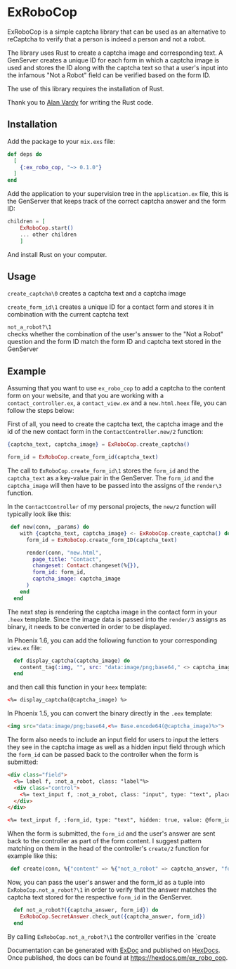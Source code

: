 # ExRoboCop

ExRoboCop is a simple captcha library that can be used as an alternative to reCaptcha to verify that a person is 
indeed a person and not a robot.

The library uses Rust to create a captcha image and corresponding text. 
A GenServer creates a unique ID for each form in which a captcha image is used and stores the ID along with the captcha text
so that a user's input into the infamous "Not a Robot" field can be verified based on the form ID.

The use of this library requires the installation of Rust.

Thank you to [Alan Vardy](https://github.com/alanvardy) for writing the Rust code.

## Installation

Add the package to your `mix.exs` file:

```elixir
def deps do
  [
    {:ex_robo_cop, "~> 0.1.0"}
  ]
end
```

Add the application to your supervision tree in the `application.ex` file, this is the GenServer that keeps track of the correct captcha answer and the form ID:

``` elixir
children = [
    ExRoboCop.start()
    ... other children
    ]
```

And install Rust on your computer.

## Usage

`create_captcha\0`
creates a captcha text and a captcha image

`create_form_id\1` 
creates a unique ID for a contact form and stores it in combination with the current captcha text

`not_a_robot?\1`   
checks whether the combination of the user's answer to the "Not a Robot" question and the form ID match the form ID and captcha text stored in the GenServer


## Example

Assuming that you want to use `ex_robo_cop` to add a captcha to the content form on your website,
and that you are working with a `contact_controller.ex`, a `contact_view.ex` and a `new.html.heex` file, you can follow the steps below:

First of all, you need to create the captcha text, the captcha image and the id of the new contact form in the
`ContactController.new/2` function:

```elixir
{captcha_text, captcha_image} = ExRoboCop.create_captcha()

form_id = ExRoboCop.create_form_id(captcha_text)
```

The call to `ExRoboCop.create_form_id\1` stores the `form_id` and the `captcha_text` as a key-value pair in the GenServer.
The `form_id` and the `captcha_image` will then have to be passed into the assigns of the `render\3` function.

In the `ContactController` of my personal projects, the `new/2` function will typically look like this:

```elixir
 def new(conn, _params) do
    with {captcha_text, captcha_image} <- ExRoboCop.create_captcha() do
      form_id = ExRoboCop.create_form_ID(captcha_text)

      render(conn, "new.html",
        page_title: "Contact",
        changeset: Contact.changeset(%{}),
        form_id: form_id,
        captcha_image: captcha_image
      )
    end
  end
```

The next step is rendering the captcha image in the contact form in your `.heex` template. 
Since the image data is passed into the `render/3` assigns as binary, it needs to be converted in order to be displayed.

In Phoenix 1.6, you can add the following function to your corresponding `view.ex` file:

```elixir
  def display_captcha(captcha_image) do
    content_tag(:img, "", src: "data:image/png;base64," <> captcha_image)
  end
```

and then call this function in your `heex` template:

```html
<%= display_captcha(@captcha_image) %>
```

In Phoenix 1.5, you can convert the binary directly in the `.eex` template:

```html
<img src="data:image/png;base64,<%= Base.encode64(@captcha_image)%>"> 
```

The form also needs to include an input field for users to input the letters they see in the captcha image as well
as a hidden input field through which the `form_id` can be passed back to the controller when the form is submitted:

```html
<div class="field">
  <%= label f, :not_a_robot, class: "label"%>
  <div class="control">
    <%= text_input f, :not_a_robot, class: "input", type: "text", placeholder: "Please enter the letters shown below" %>
  </div>
</div>

<%= text_input f, :form_id, type: "text", hidden: true, value: @form_id %>
```

When the form is submitted, the `form_id` and the user's answer are sent back to the controller as part of the form content.
I suggest pattern matching on them in the head of the controller's `create/2` function for example like this:

```elixir
 def create(conn, %{"content" => %{"not_a_robot" => captcha_answer, "form_id" => form_id} = message_params}) do 
```

Now, you can pass the user's answer and the form_id as a tuple into `ExRoboCop.not_a_robot?\1` in order to verify that
the answer matches the captcha text stored for the respective `form_id` in the GenServer.

```elixir
  def not_a_robot?({captcha_answer, form_id}) do
    ExRoboCop.SecretAnswer.check_out({captcha_answer, form_id})
  end
```

By calling `ExRoboCop.not_a_robot?\1` the controller verifies in the `create

Documentation can be generated with [ExDoc](https://github.com/elixir-lang/ex_doc)
and published on [HexDocs](https://hexdocs.pm). Once published, the docs can
be found at <https://hexdocs.pm/ex_robo_cop>.

